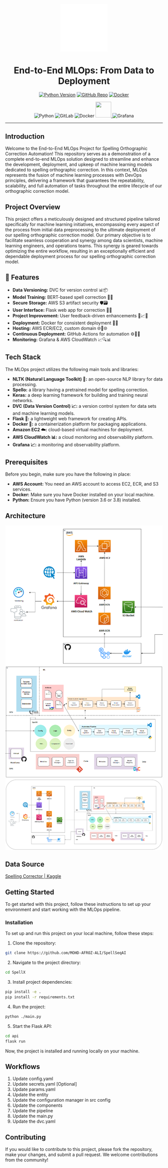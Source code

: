 <div align="center">
  <img src="readme_assets/WhiteX@2x.png" width="30%">
</div>
<h1 align="center">End-to-End MLOps: From Data to Deployment</h1>
<p align="center">
  <a href="https://www.python.org/"><img alt="Python Version" src="https://img.shields.io/badge/Python-3.6%2B-informational"></a>
  <a href="https://github.com/IbLahlou/SpellX"><img alt="GitHub Repo" src="https://img.shields.io/badge/GitHub-Repo-blue"></a>
  <a href="https://www.docker.com/"><img alt="Docker" src="https://img.shields.io/badge/Docker-Latest-blue"></a>
</p>

<p align="center">
<img src="https://www.vectorlogo.zone/logos/python/python-icon.svg" alt="Python" width="50" height="50" />
<img src="https://www.vectorlogo.zone/logos/gitlab/gitlab-icon.svg" alt="GitLab" width="50" height="50" />
<img src="https://www.vectorlogo.zone/logos/docker/docker-icon.svg" alt="Docker" width="50" height="50" />
<a href="https://cdnlogo.com/logo/data-version-control_134778.html">
  <img src="https://www.cdnlogo.com/logos/d/2/data-version-control.svg" width="50" height="50">
</a>

<img src="https://www.vectorlogo.zone/logos/grafana/grafana-icon.svg" alt="Grafana" width="50" height="50" />



  

</p>

<hr>

## Introduction
Welcome to the End-to-End MLOps Project for Spelling Orthographic Correction Automation! This repository serves as a demonstration of a complete end-to-end MLOps solution designed to streamline and enhance the development, deployment, and upkeep of machine learning models dedicated to spelling orthographic correction. In this context, MLOps represents the fusion of machine learning processes with DevOps principles, delivering a framework that guarantees the repeatability, scalability, and full automation of tasks throughout the entire lifecycle of our orthographic correction model.

## Project Overview
This project offers a meticulously designed and structured pipeline tailored specifically for machine learning initiatives, encompassing every aspect of the process from initial data preprocessing to the ultimate deployment of our spelling orthographic correction model. Our primary objective is to facilitate seamless cooperation and synergy among data scientists, machine learning engineers, and operations teams. This synergy is geared towards optimizing the entire workflow, resulting in an exceptionally efficient and dependable deployment process for our spelling orthographic correction model.

## 🚀 Features
- **Data Versioning:** DVC for version control 📊📦
- **Model Training:** BERT-based spell correction 📝🤖
- **Secure Storage:** AWS S3 artifact security 🛡️🗃️
- **User Interface:** Flask web app for correction 💬🌐
- **Project Improvement:** User feedback-driven enhancements 🔄📈👥
- **Deployment:** Docker for consistent deployment 🚀🐳
- **Hosting:** AWS ECR/EC2, custom domain 🌐🏢🌐
- **Continuous Deployment:** GitHub Actions for automation ⚙️🔄🚀
- **Monitoring:** Grafana & AWS CloudWatch 📈🔍📊

## Tech Stack
The MLOps project utilizes the following main tools and libraries:

- **NLTK (Natural Language Toolkit) 🧠:** an open-source NLP library for data processing.
- **Spello:** a library having a pretrained model for spelling correction.
- **Keras:** a deep learning framework for building and training neural networks.
- **DVC (Data Version Control) 📈:** a version control system for data sets and machine learning models.
- **Flask 🤖:** a lightweight web framework for creating APIs.
- **Docker 🐳:** a containerization platform for packaging applications.
- **Amazon EC2 ☁️:** cloud-based virtual machines for deployment.
- **AWS CloudWatch 📊:** a cloud monitoring and observability platform.
- **Grafana 📈:** a monitoring and observability platform.

## Prerequisites

Before you begin, make sure you have the following in place:

- **AWS Account:** You need an AWS account to access EC2, ECR, and S3 services.
- **Docker:** Make sure you have Docker installed on your local machine.
- **Python:** Ensure you have Python (version 3.6 or 3.8) installed.

## Architecture
<img src="readme_assets/Pasted image 20230916111157.png">
<img src="readme_assets/Pasted image 20230916111126.png">
<img src="readme_assets/Pasted image 20230916110530.png">

## Data Source

[Spelling Corrector | Kaggle](https://www.kaggle.com/datasets/bittlingmayer/spelling)

## Getting Started
To get started with this project, follow these instructions to set up your environment and start working with the MLOps pipeline.

### Installation
To set up and run this project on your local machine, follow these steps:

1. Clone the repository:

```bash
git clone https://github.com/MOHD-AFROZ-ALI/SpellSeqAI
```

2. Navigate to the project directory:

```bash
cd SpellX
```

3. Install project dependencies:

```bash
pip install -e .
pip install -r requirements.txt
```

4. Run the project:

```bash
python ./main.py
```

5. Start the Flask API:

```bash
cd api
flask run
```

Now, the project is installed and running locally on your machine.


## Workflows

1. Update config.yaml
2. Update secrets.yaml [Optional]
3. Update params.yaml
4. Update the entity
5. Update the configuration manager in src config
6. Update the components
7. Update the pipeline 
8. Update the main.py
9. Update the dvc.yaml

## Contributing

If you would like to contribute to this project, please fork the repository, make your changes, and submit a pull request. We welcome contributions from the community!


